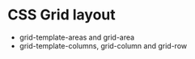 # CSS Grid layout

* grid-template-areas and grid-area
* grid-template-columns, grid-column and grid-row